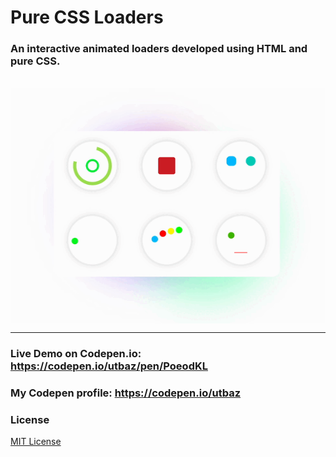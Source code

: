 # Pure CSS Loaders

### An interactive animated loaders developed using HTML and pure CSS.
<br/>
<img align="center" width="800px" src="https://github.com/Uzafar90/Pure_CSS_Loaders/blob/main/pure_loader.gif"/>
<br/>

<hr/>

### Live Demo on Codepen.io:  https://codepen.io/utbaz/pen/PoeodKL

### My Codepen profile:  https://codepen.io/utbaz

### License
[MIT License](LICENSE)

